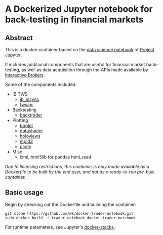 # A Dockerized Jupyter notebook for back-testing in financial markets

## Abstract

This is a docker container based on the [data science notebook](https://github.com/jupyter/docker-stacks/tree/master/datascience-notebook) of [Project Jupyter](https://jupyter.org/).

It includes additional components that are useful for financial market back-testing, as well as data acquisition through the APIs made available by [Interactive Brokers](https://www.interactivebrokers.com/).

Some of the components included:
* IB TWS
    * [ib_insync](https://github.com/erdewit/ib_insync)
    * [twsapi](https://interactivebrokers.github.io/)
* Backtesting
    * [backtrader](https://www.backtrader.com/)
* Plotting
    * [bqplot](https://github.com/bloomberg/bqplot)
    * [datashader](https://github.com/pyviz/datashader)
    * [holoviews](https://github.com/pyviz/holoviews)
    * [mpld3](https://github.com/mpld3/mpld3)
    * [plotly](https://plot.ly/)
* Misc
    * lxml, html5lib for pandas html_read

*Due to licensing restrictions, this container is only made available as a Dockerfile to be built by the end user, and not as a ready-to-run pre-built container.*

## Basic usage

Begin by checking out the Dockerfile and building the container:

```shell
git clone https://github.com/wk/docker-trader-notebook.git
sudo docker build -t trader-notebook docker-trader-notebook
```

For runtime parameters, see Jupyter's [docker-stacks](https://github.com/jupyter/docker-stacks/tree/master/).
